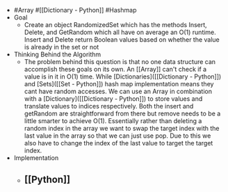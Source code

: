 - #Array #[[Dictionary - Python]] #Hashmap
- Goal
	- Create an object RandomizedSet which has the methods Insert, Delete, and GetRandom which all have on average an O(1) runtime. Insert and Delete return Boolean values based on whether the value is already in the set or not
- Thinking Behind the Algorithm
	- The problem behind this question is that no one data structure can accomplish these goals on its own. An [[Array]]  can't check if a value is in it in O(1) time. While [Dictionaries]([[Dictionary - Python]]) and [Sets]([[Set - Python]]) hash map implementation means they cant have random accesses. We can use an Array in combination with a [Dictionary]([[Dictionary - Python]]) to store values and translate values to indices respectively. Both the insert and getRandom are straightforward from there but remove needs to be a little smarter to achieve O(1). Essentially rather than deleting a random index in the array we want to swap the target index with the last value in the array so that we can just use pop. Due to this we also have to change the index of the last value to target the target index.
- Implementation
	- [[Python]]
		-